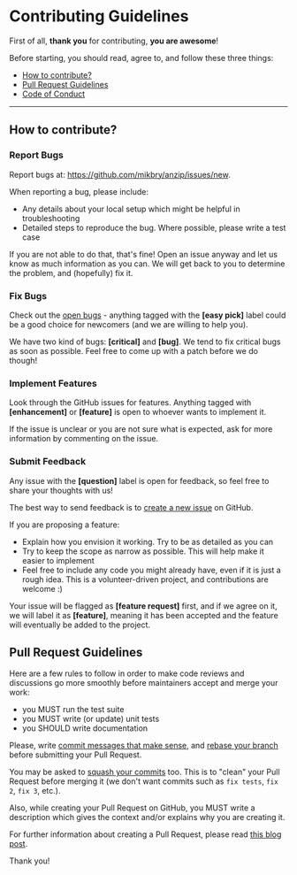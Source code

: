 Contributing Guidelines
=======================

First of all, **thank you** for contributing, **you are awesome**!

Before starting, you should read, agree to, and follow these three things:

* [How to contribute?](#how-to-contribute)
* [Pull Request Guidelines](#pull-request-guidelines)
* [Code of Conduct](CODE_OF_CONDUCT.md)

---

## How to contribute?

### Report Bugs

Report bugs at: https://github.com/mikbry/anzip/issues/new.

When reporting a bug, please include:

* Any details about your local setup which might be helpful in troubleshooting
* Detailed steps to reproduce the bug. Where possible, please write a test case

If you are not able to do that, that's fine! Open an issue anyway and let us
know as much information as you can. We will get back to you to determine the
problem, and (hopefully) fix it.

### Fix Bugs

Check out the [open bugs](https://github.com/mikbry/anzip/issues) - anything
tagged with the **[easy pick]** label could be a good choice for newcomers (and
we are willing to help you).

We have two kind of bugs: **[critical]** and **[bug]**. We tend to fix critical
bugs as soon as possible. Feel free to come up with a patch before we do though!

### Implement Features

Look through the GitHub issues for features. Anything tagged with
**[enhancement]** or **[feature]** is open to whoever wants to implement it.

If the issue is unclear or you are not sure what is expected, ask for more
information by commenting on the issue.

### Submit Feedback

Any issue with the **[question]** label is open for feedback, so feel free to
share your thoughts with us!

The best way to send feedback is to [create a new
issue](https://github.com/mikbry/anzip/issues/new) on GitHub.

If you are proposing a feature:

* Explain how you envision it working. Try to be as detailed as you can
* Try to keep the scope as narrow as possible. This will help make it easier to
  implement
* Feel free to include any code you might already have, even if it is
  just a rough idea. This is a volunteer-driven project, and contributions are
  welcome :)

Your issue will be flagged as **[feature request]** first, and if we agree on
it, we will label it as **[feature]**, meaning it has been accepted and the
feature will eventually be added to the project.

## Pull Request Guidelines

Here are a few rules to follow in order to make code reviews and discussions go
more smoothly before maintainers accept and merge your work:

* you MUST run the test suite
* you MUST write (or update) unit tests
* you SHOULD write documentation

Please, write [commit messages that make
sense](http://tbaggery.com/2008/04/19/a-note-about-git-commit-messages.html),
and [rebase your branch](http://git-scm.com/book/en/Git-Branching-Rebasing)
before submitting your Pull Request.

You may be asked to [squash your
commits](http://gitready.com/advanced/2009/02/10/squashing-commits-with-rebase.html)
too. This is to "clean" your Pull Request before merging it (we don't want
commits such as `fix tests`, `fix 2`, `fix 3`, etc.).

Also, while creating your Pull Request on GitHub, you MUST write a description
which gives the context and/or explains why you are creating it.

For further information about creating a Pull Request, please read [this blog
post](http://williamdurand.fr/2013/11/20/on-creating-pull-requests/).

Thank you!
